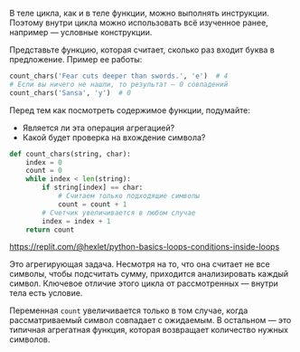 
В теле цикла, как и в теле функции, можно выполнять инструкции. Поэтому внутри цикла можно использовать всё изученное ранее, например — условные конструкции.

Представьте функцию, которая считает, сколько раз входит буква в предложение. Пример ее работы:

```python
count_chars('Fear cuts deeper than swords.', 'e')  # 4
# Если вы ничего не нашли, то результат — 0 совпадений
count_chars('Sansa', 'y')  # 0
```

Перед тем как посмотреть содержимое функции, подумайте:

* Является ли эта операция агрегацией?
* Какой будет проверка на вхождение символа?

```python
def count_chars(string, char):
    index = 0
    count = 0
    while index < len(string):
        if string[index] == char:
            # Считаем только подходящие символы
            count = count + 1
        # Счетчик увеличивается в любом случае
        index = index + 1
    return count
```

https://replit.com/@hexlet/python-basics-loops-conditions-inside-loops

Это агрегирующая задача. Несмотря на то, что она считает не все символы, чтобы подсчитать сумму, приходится анализировать каждый символ. Ключевое отличие этого цикла от рассмотренных — внутри тела есть условие.

Переменная `count` увеличивается только в том случае, когда рассматриваемый символ совпадает с ожидаемым. В остальном — это типичная агрегатная функция, которая возвращает количество нужных символов.
